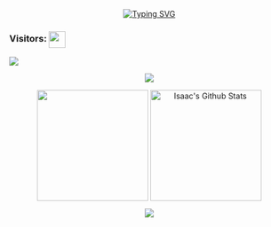 <div id="about-me" align="center">
<a href="https://git.io/typing-svg"><img src="https://readme-typing-svg.demolab.com?font=Roboto+Condensed&weight=750&size=30&duration=5000&pause=3000&color=1890ff&center=true&vCenter=true&width=550&lines=Hello!+This+is+Isaac+Turner!" alt="Typing SVG" /></a>
</div>

### Visitors: <img align="center" height="30px" src="https://profile-counter.glitch.me/spacey-sooty/count.svg" />
<img align="center" src="https://github-readme-activity-graph.vercel.app/graph?username=spacey-sooty&bg_color=222222&color=ffffff&line=1890ff&point=ffffff&area=true&hide_border=false" />
<p align="center">
<img align="center" src="https://github-profile-trophy.vercel.app/?username=spacey-sooty&theme=darkhub&no-frame=true&column=4&margin-w=36&margin-h=12" />
</p>
<p align="center">
<img align="center" height="200px" src="https://github-readme-stats.vercel.app/api/top-langs/?username=spacey-sooty&langs_count=8&theme=dark&layout=compact&hide=javascript,html,java,css" />
<img align="center" height="200px" src="https://github-readme-stats-git-masterrstaa-rickstaa.vercel.app/api?username=spacey-sooty&show_icons=true&count_private=true&include_all_commits=true&line_height=25&theme=dark" alt="Isaac's Github Stats" />
</p>
</p>
<div align="center" style="font-size: 25px;font-weight: 900;">
  <a href="https://github.com/spacey-sooty">
    <img src="https://github-readme-streak-stats.herokuapp.com?user=spacey-sooty&theme=dark" />
  </a>
</div>
</section> 

